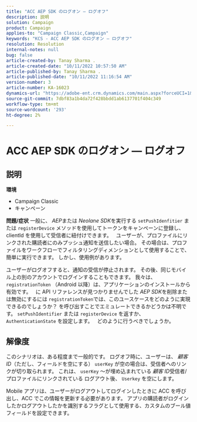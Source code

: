 ```yaml
---
title: "ACC AEP SDK のログオン — ログオフ"
description: 説明
solution: Campaign
product: Campaign
applies-to: "Campaign Classic,Campaign"
keywords: "KCS - ACC AEP SDK のログオン — ログオフ"
resolution: Resolution
internal-notes: null
bug: false
article-created-by: Tanay Sharma .
article-created-date: "10/11/2022 10:57:50 AM"
article-published-by: Tanay Sharma .
article-published-date: "10/11/2022 11:16:54 AM"
version-number: 3
article-number: KA-16023
dynamics-url: "https://adobe-ent.crm.dynamics.com/main.aspx?forceUCI=1&pagetype=entityrecord&etn=knowledgearticle&id=2db7de86-5349-ed11-bba2-0022480868ff"
source-git-commit: 7dbf83a1b4da72f428bbdd1ab6137701f404c349
workflow-type: tm+mt
source-wordcount: '293'
ht-degree: 2%

---
```


# ACC AEP SDK のログオン — ログオフ

## 説明

<b>環境</b>
- Campaign Classic
- キャンペーン



<b>問題/症状</b>
一般に、 *AEP*&#x200B;または *Neolane SDK*&#x200B;を実行する `setPushIdenfitier` または `registerDevice` メソッドを使用してトークンをキャンペーンに登録し、clientId を使用して受信者に紐付けできます。
 
ユーザーが、プロファイルにリンクされた購読者にのみプッシュ通知を送信したい場合。 その場合は、プロファイルをワークフローでフィルタリングディメンションとして使用することで、簡単に実行できます。 しかし、使用例があります。

ユーザーがログオフすると、通知の受信が停止されます。 その後、同じモバイル上の別のアカウントでログインすることもできます。 我々は、 `registrationToken` （Android 以降）は、アプリケーションのインストールから有効です。
 
に API リファレンスが見つかりませんでした *AEP SDK*&#x200B;を削除または無効にするには `registrationToken`では、このユースケースをどのように実現できるのでしょうか？ を呼び出すことでエミュレートできるかどうかは不明です。 `setPushIdentifier` または `registerDevice` を返すか、 `AuthenticationState` を設定します。
 
どのように行うべきでしょうか。


## 解像度


このシナリオは、ある程度まで一般的です。 ログオフ時に、ユーザーは、 *顧客 ID*（ただし、フィールドを空にする） `userKey` が空の場合は、受信者へのリンクが切り取られます。 これは、 `userKey` ～が埋め込まれている *顧客 ID*&#x200B;受信者/プロファイルにリンクされている ログアウト後、 `Userkey` を空にします。

Mobile アプリは、ユーザーがログアウトしてログインしたときに ACC を呼び出し、ACC でこの情報を更新する必要があります。 アプリの購読者がログインしたかログアウトしたかを識別するフラグとして使用する、カスタムのブール値フィールドを設定できます。
